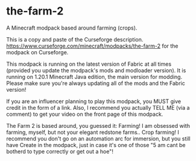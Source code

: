# the-farm-2
A Minecraft modpack based around farming (crops).

This is a copy and paste of the Curseforge description. https://www.curseforge.com/minecraft/modpacks/the-farm-2 for the modpack on Curseforge.

This modpack is running on the latest version of Fabric at all times (provided you update the modpack's mods and modloader version). It is running on 1.20.1 Minecraft Java edition, the main version for modding. Please make sure you're always updating all of the mods and the Fabric version!

If you are an influencer planning to play this modpack, you MUST give credit in the form of a link. Also, I recommend you actually TELL ME (via a comment) to get your video on the front page of this modpack.

The Farm 2 is based around, you guessed it: Farming! I am obsessed with farming, myself, but not your elegant redstone farms.. Crop farming! I recommend you don't go on an automation arc for immersion, but you still have Create in the modpack, just in case it's one of those "5 am cant be botherd to type correctly or get out a hoe"!
